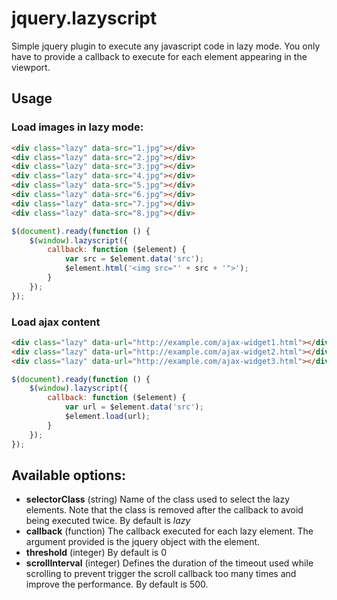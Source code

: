 jquery.lazyscript
=================

Simple jquery plugin to execute any javascript code in lazy mode. You only have to provide a callback to execute for each element appearing in the viewport.

Usage
-----

### Load images in lazy mode:

```html
<div class="lazy" data-src="1.jpg"></div>
<div class="lazy" data-src="2.jpg"></div>
<div class="lazy" data-src="3.jpg"></div>
<div class="lazy" data-src="4.jpg"></div>
<div class="lazy" data-src="5.jpg"></div>
<div class="lazy" data-src="6.jpg"></div>
<div class="lazy" data-src="7.jpg"></div>
<div class="lazy" data-src="8.jpg"></div>
```

```javascript
$(document).ready(function () {
	$(window).lazyscript({
		callback: function ($element) {
			var src = $element.data('src');
			$element.html('<img src="' + src + '">');
		}
	});
});
```

### Load ajax content

```html
<div class="lazy" data-url="http://example.com/ajax-widget1.html"></div>
<div class="lazy" data-url="http://example.com/ajax-widget2.html"></div>
<div class="lazy" data-url="http://example.com/ajax-widget3.html"></div>
```

```javascript
$(document).ready(function () {
	$(window).lazyscript({
		callback: function ($element) {
			var url = $element.data('src');
			$element.load(url);
		}
	});
});
```

Available options:
------------------

* **selectorClass** (string) Name of the class used to select the lazy elements. Note that the class is removed after the callback to avoid being executed twice. By default is *lazy*
* **callback** (function) The callback executed for each lazy element. The argument provided is the jquery object with the element.
* **threshold** (integer) By default is 0
* **scrollInterval** (integer) Defines the duration of the timeout used while scrolling to prevent trigger the scroll callback too many times and improve the performance. By default is 500.

